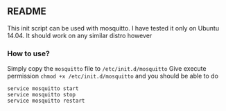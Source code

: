 ## README
This init script can be used with mosquitto. I have tested it only on Ubuntu 14.04. It should work 
on any similar distro however


### How to use?
Simply copy the `mosquitto` file to `/etc/init.d/mosquitto` 
Give execute permission `chmod +x /etc/init.d/mosquitto` and you should be able to do 

```
service mosquitto start
service mosquitto stop
service mosquitto restart
```

